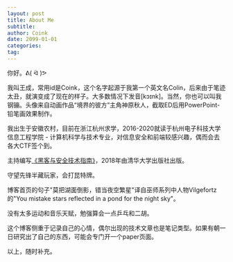 ```yaml
---
layout: post
title: About Me
subtitle: 
author: Coink
date: 2099-01-01
categories:
tag:
---
```


你好。ᕕ( ᐛ )ᕗ

我叫王成，常用id是Coink，这个名字起源于我第一个英文名Colin，后来由于笔迹太丑，就演变成了现在的样子。大多数情况下发音[kɔɪnk]。当然，你也可以叫我钢镚。头像来自动画作品“境界的彼方”主角神原秋人，截取ED后用PowerPoint-铅笔画效果制作。

我出生于安徽农村，目前在浙江杭州求学，2016-2020就读于杭州电子科技大学信息工程学院 - 计算机科学与技术专业，对信息安全和前端较感兴趣，偶而会去各大CTF签个到。

主持编写[《黑客与安全技术指南》](http://www.tup.tsinghua.edu.cn/booksCenter/book_06579101.html)，2018年由清华大学出版社出版。

守望先锋半藏玩家，会打昆特牌。

博客首页的句子"莫把湖面倒影，错当夜空繁星"译自巫师系列中人物Vilgefortz的"You mistake stars reflected in a pond for the night sky"。

没有太多运动和音乐天赋，勉强算会一点乒乓和二胡。

这个博客侧重于记录自己的心情，偶尔出现的技术文章也是笔记类型。如果有朝一日研究出了自己的东西，可能会专门开一个paper页面。

以上，随时补充。